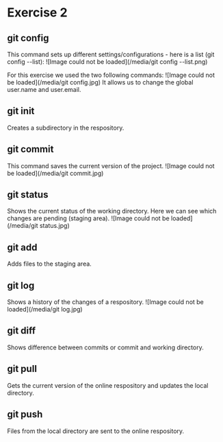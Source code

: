 # Exercise 2

## git config
This command sets up different settings/configurations - here is a list (git config --list):
![Image could not be loaded](/media/git config --list.png)

For this exercise we used the two following commands:
![Image could not be loaded](/media/git config.jpg)
It allows us to change the global user.name and user.email.

## git init
Creates a subdirectory in the respository.

## git commit
This command saves the current version of the project. 
![Image could not be loaded](/media/git commit.jpg)

## git status
Shows the current status of the working directory. Here we can see which changes are pending (staging area).
![Image could not be loaded](/media/git status.jpg)

## git add
Adds files to the staging area.

## git log
Shows a history of the changes of a respository.
![Image could not be loaded](/media/git log.jpg)

## git diff
Shows difference between commits or commit and working directory.

## git pull
Gets the current version of the online respository and updates the local directory.

## git push
Files from the local directory are sent to the online respository.